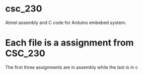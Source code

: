 # csc_230
Atmel assembly and C code for Arduino embebed system.
# Each file is a assignment from CSC_230
The first three assignments are in assembly while the last is in c
